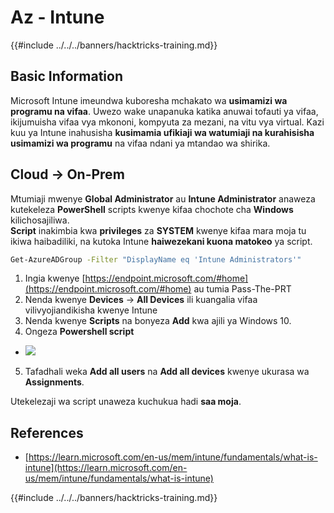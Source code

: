 # Az - Intune

{{#include ../../../banners/hacktricks-training.md}}

## Basic Information

Microsoft Intune imeundwa kuboresha mchakato wa **usimamizi wa programu na vifaa**. Uwezo wake unapanuka katika anuwai tofauti ya vifaa, ikijumuisha vifaa vya mkononi, kompyuta za mezani, na vitu vya virtual. Kazi kuu ya Intune inahusisha **kusimamia ufikiaji wa watumiaji na kurahisisha usimamizi wa programu** na vifaa ndani ya mtandao wa shirika.

## Cloud -> On-Prem

Mtumiaji mwenye **Global Administrator** au **Intune Administrator** anaweza kutekeleza **PowerShell** scripts kwenye kifaa chochote cha **Windows** kilichosajiliwa.\
**Script** inakimbia kwa **privileges** za **SYSTEM** kwenye kifaa mara moja tu ikiwa haibadiliki, na kutoka Intune **haiwezekani kuona matokeo** ya script.
```bash
Get-AzureADGroup -Filter "DisplayName eq 'Intune Administrators'"
```
1. Ingia kwenye [https://endpoint.microsoft.com/#home](https://endpoint.microsoft.com/#home) au tumia Pass-The-PRT  
2. Nenda kwenye **Devices** -> **All Devices** ili kuangalia vifaa vilivyojiandikisha kwenye Intune  
3. Nenda kwenye **Scripts** na bonyeza **Add** kwa ajili ya Windows 10.  
4. Ongeza **Powershell script**  
- ![](<../../../images/image (264).png>)  
5. Tafadhali weka **Add all users** na **Add all devices** kwenye ukurasa wa **Assignments**.  

Utekelezaji wa script unaweza kuchukua hadi **saa moja**.  

## References  

- [https://learn.microsoft.com/en-us/mem/intune/fundamentals/what-is-intune](https://learn.microsoft.com/en-us/mem/intune/fundamentals/what-is-intune)  

{{#include ../../../banners/hacktricks-training.md}}
